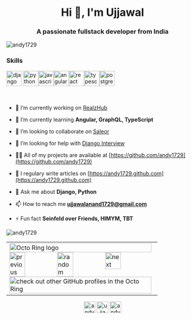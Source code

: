 <h1 align="center">Hi 👋, I'm Ujjawal</h1>
<h3 align="center">A passionate fullstack developer from India</h3>

<p align="left"> <img src="https://komarev.com/ghpvc/?username=andy1729" alt="andy1729" /> </p>

### Skills
<p align="left"><img src="https://devicons.github.io/devicon/devicon.git/icons/django/django-original.svg" alt="django" width="40" height="40"/> <img src="https://devicons.github.io/devicon/devicon.git/icons/python/python-original.svg" alt="python" width="40" height="40"/><img src="https://devicons.github.io/devicon/devicon.git/icons/javascript/javascript-original.svg" alt="javascript" width="40" height="40"/><img src="https://devicons.github.io/devicon/devicon.git/icons/angularjs/angularjs-original.svg" alt="angularjs" width="40" height="40"/><img src="https://devicons.github.io/devicon/devicon.git/icons/react/react-original-wordmark.svg" alt="react" width="40" height="40"/><img src="https://devicons.github.io/devicon/devicon.git/icons/typescript/typescript-original.svg" alt="typescript" width="40" height="40"/><img src="https://devicons.github.io/devicon/devicon.git/icons/postgresql/postgresql-original-wordmark.svg" alt="postgresql" width="40" height="40"/></p><p>&nbsp;

- 🔭 I’m currently working on [RealzHub](https://github.com/andy1729/RealzHub)

- 🌱 I’m currently learning **Angular, GraphQL, TypeScript**

- 👯 I’m looking to collaborate on [Saleor](https://github.com/mirumee/saleor)

- 🤝 I’m looking for help with [Django Interview](https://github.com/andy1729/django-interview)

- 👨‍💻 All of my projects are available at [https://github.com/andy1729](https://github.com/andy1729)

- 📝 I regulary write articles on [https://andy1729.github.com](https://andy1729.github.com)

- 💬 Ask me about **Django, Python**

- 📫 How to reach me **ujjawalanand1729@gmail.com**

- ⚡ Fun fact **Seinfeld over Friends, HIMYM, TBT**

<img align="center" src="https://github-readme-stats.vercel.app/api?username=andy1729&show_icons=true" alt="andy1729" /></p>

<table><tbody><tr><td><a href="https://octo-ring.com/"><img src="https://octo-ring.com/static/img/widget/top.png" width="99%" alt="Octo Ring logo" align="top"></a><br><a href="https://octo-ring.com/p/andy1729/prev"><img src="https://octo-ring.com/static/img/widget/prev.png" width="33%" alt="previous" align="top" title="previous profile"></a><a href="https://octo-ring.com/p/andy1729/random"><img src="https://octo-ring.com/static/img/widget/random.png" width="33%" alt="random" align="top" title="random profile"></a><a href="https://octo-ring.com/p/andy1729/next"><img src="https://octo-ring.com/static/img/widget/next.png" width="33%" alt="next" align="top" title="next profile"></a><br><a href="https://octo-ring.com/"><img src="https://octo-ring.com/static/img/widget/bottom.png" width="99%" alt="check out other GitHub profiles in the Octo Ring" align="top"></a></td></tr></tbody></table>

<p align="center">
<a href="https://codepen.io/andy1729" target="blank"><img align="center" src="https://cdn.jsdelivr.net/npm/simple-icons@3.0.1/icons/codepen.svg" alt="andy1729" height="30" width="30" /></a>
<a href="https://twitter.com/ujjawal1729" target="blank"><img align="center" src="https://cdn.jsdelivr.net/npm/simple-icons@3.0.1/icons/twitter.svg" alt="ujjawal1729" height="30" width="30" /></a>
<a href="https://linkedin.com/in/andy1729" target="blank"><img align="center" src="https://cdn.jsdelivr.net/npm/simple-icons@3.0.1/icons/linkedin.svg" alt="andy1729" height="30" width="30" /></a>
</p>

